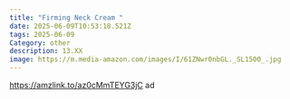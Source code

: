```yaml
---
title: "Firming Neck Cream "
date: 2025-06-09T10:53:18.521Z
tags: 2025-06-09
Category: other
description: 13.XX
image: https://m.media-amazon.com/images/I/61ZNwr0nbGL._SL1500_.jpg
---
```

https://amzlink.to/az0cMmTEYG3jC   ad